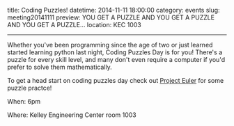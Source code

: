 title: Coding Puzzles! 
datetime: 2014-11-11 18:00:00
category: events
slug: meeting20141111
preview: YOU GET A PUZZLE AND YOU GET A PUZZLE AND YOU GET A PUZZLE... 
location: KEC 1003

---

Whether you've been programming since the age of two or just learned started
learning python last night, Coding Puzzles Day is for you! There's a puzzle for
every skill level, and many don't even require a computer if you'd prefer to
solve them mathematically.

To get a head start on coding puzzles day check out [Project Euler](https://projecteuler.net/)
for some puzzle practce!

When: 6pm

Where: Kelley Engineering Center room 1003
